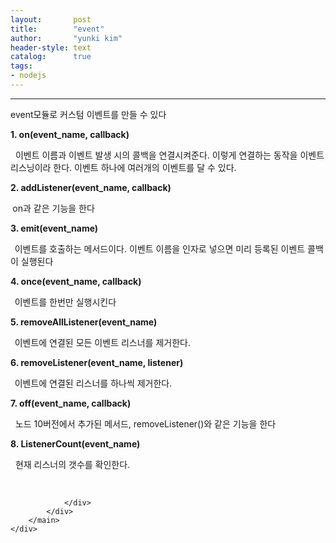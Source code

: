 ```yaml
---
layout:       post
title:        "event"
author:       "yunki kim"
header-style: text
catalog:      true
tags: 
- nodejs
---
```


<head></head>
<body id="tt-body-page" class="">
<div id="wrap" class="wrap-right">
    <div id="container">
        <main class="main ">
            <div class="area-main">
                <div class="area-view">
                    <div class="article-header"></div>
                    <hr>
                    <div class="article-view">
                        <div class="contents_style">
                            <p>event모듈로 커스텀 이벤트를 만들 수 있다</p>
<p><b>1. on(event_name, callback)</b></p>
<p>&nbsp; 이벤트 이름과 이벤트 발생 시의 콜백을 연결시켜준다. 이렇게 연결하는 동작을 이벤트 리스닝이라 한다. 이벤트 하나에 여러개의 이벤트를 달 수 있다.</p>
<p><b>2. addListener(event_name, callback)</b></p>
<p><b>&nbsp;</b>on과 같은 기능을 한다</p>
<p><b>3. emit(event_name)</b></p>
<p><b>&nbsp;&nbsp;</b>이벤트를 호출하는 메서드이다. 이벤트 이름을 인자로 넣으면 미리 등록된 이벤트 콜백이 실행된다</p>
<p><b>4. once(event_name, callback)</b></p>
<p><b>&nbsp;&nbsp;</b>이벤트를 한번만 실행시킨다</p>
<p><b>5. removeAllListener(event_name)</b></p>
<p><b>&nbsp;&nbsp;</b>이벤트에 연결된 모든 이벤트 리스너를 제거한다.&nbsp;</p>
<p><b>6. removeListener(event_name, listener)</b></p>
<p><b>&nbsp;&nbsp;</b>이벤트에 연결된 리스너를 하나씩 제거한다.&nbsp;</p>
<p><b>7. off(event_name, callback)</b></p>
<p>&nbsp; 노드 10버전에서 추가된 메서드, removeListener()와 같은 기능을 한다</p>
<p><b>8. ListenerCount(event_name)</b></p>
<p>&nbsp; 현재 리스너의 갯수를 확인한다.</p>
                        </div>
                        <br>
                        <div class="tags"></div>
                    </div>
                    
                </div>
            </div>
        </main>
    </div>
</div>


</body>